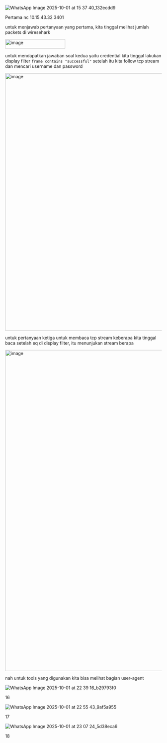 ![WhatsApp Image 2025-10-01 at 15 37 40_132ecdd9](https://github.com/user-attachments/assets/2c50940b-1a48-4312-891e-96f90dbb4d38)

Pertama nc 10.15.43.32 3401

untuk menjawab pertanyaan yang pertama, kita tinggal melihat jumlah packets di wiresehark

<img width="193" height="30" alt="image" src="https://github.com/user-attachments/assets/66261d22-e1a0-413f-881a-1640e5164920" />


untuk mendapatkan jawaban soal kedua yaitu credential kita tinggal lakukan display filter `frame contains "successful"`
setelah itu kita follow tcp stream dan mencari username dan password

<img width="1920" height="826" alt="image" src="https://github.com/user-attachments/assets/d45e29cc-c7b3-4e3d-a7cb-9b9f183a647d" />


untuk pertanyaan ketiga untuk membaca tcp stream keberapa kita tinggal baca setelah eq di display filter, itu menunjukan stream berapa

<img width="1280" height="1030" alt="image" src="https://github.com/user-attachments/assets/a3f704d0-5288-4052-bf2e-8f11d8240abd" />


nah untuk tools yang digunakan kita bisa melihat bagian user-agent



![WhatsApp Image 2025-10-01 at 22 39 16_b29793f0](https://github.com/user-attachments/assets/bd0b70e4-db24-4232-b415-842fc386ab70)

16

![WhatsApp Image 2025-10-01 at 22 55 43_9af5a955](https://github.com/user-attachments/assets/e57007c2-8598-41c9-8a6d-6955804ce388)

17

![WhatsApp Image 2025-10-01 at 23 07 24_5d38eca6](https://github.com/user-attachments/assets/ebebe7f1-6f07-4cc3-be98-02e95b657a9d)

18

